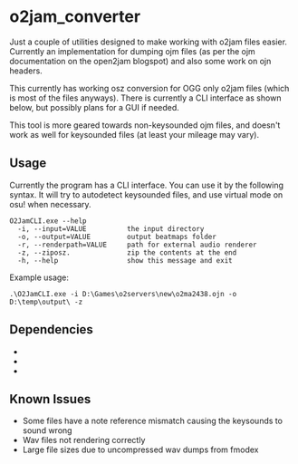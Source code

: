 # o2jam_converter

Just a couple of utilities designed to make working with o2jam files easier. Currently an implementation for dumping ojm files (as per the ojm documentation on the open2jam blogspot) and also some work on ojn headers. 

This currently has working osz conversion for OGG only o2jam files (which is most of the files anyways). There is currently a CLI interface as shown below, but possibly plans for a GUI if needed. 

This tool is more geared towards non-keysounded ojm files, and doesn't work as well for keysounded files (at least your mileage may vary).

## Usage

Currently the program has a CLI interface. You can use it by the following syntax. It will try to autodetect keysounded files, and use virtual mode on osu! when necessary. 

```
O2JamCLI.exe --help
  -i, --input=VALUE          the input directory
  -o, --output=VALUE         output beatmaps folder
  -r, --renderpath=VALUE     path for external audio renderer
  -z, --ziposz.              zip the contents at the end
  -h, --help                 show this message and exit
```

Example usage:

```
.\O2JamCLI.exe -i D:\Games\o2servers\new\o2ma2438.ojn -o D:\temp\output\ -z
```

## Dependencies

- [fmod]: https://www.fmod.com/

- [SupersonciSound]: https://github.com/martindevans/SupersonicSound

- [ndesk]: https://www.nuget.org/packages/NDesk.Options/

## Known Issues

- Some files have a note reference mismatch causing the keysounds to sound wrong
- Wav files not rendering correctly
- Large file sizes due to uncompressed wav dumps from fmodex
